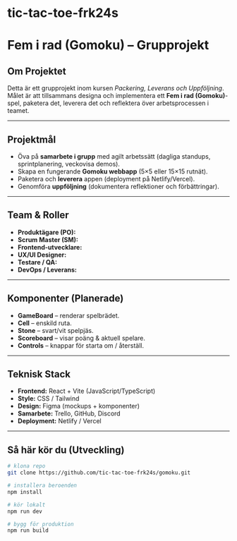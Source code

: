 # tic-tac-toe-frk24s  

# Fem i rad (Gomoku) – Grupprojekt  

##  Om Projektet  
Detta är ett grupprojekt inom kursen *Packering, Leverans och Uppföljning*.  
Målet är att tillsammans designa och implementera ett **Fem i rad (Gomoku)**-spel, paketera det, leverera det och reflektera över arbetsprocessen i teamet.  

---

##  Projektmål  
- Öva på **samarbete i grupp** med agilt arbetssätt (dagliga standups, sprintplanering, veckovisa demos).  
- Skapa en fungerande **Gomoku webbapp** (5×5 eller 15×15 rutnät).  
- Paketera och **leverera** appen (deployment på Netlify/Vercel).  
- Genomföra **uppföljning** (dokumentera reflektioner och förbättringar).  

---

##  Team & Roller  
- **Produktägare (PO):**  
- **Scrum Master (SM):**  
- **Frontend-utvecklare:**  
- **UX/UI Designer:**  
- **Testare / QA:**  
- **DevOps / Leverans:**  

---

##  Komponenter (Planerade)  
- **GameBoard** – renderar spelbrädet.  
- **Cell** – enskild ruta.  
- **Stone** – svart/vit spelpjäs.  
- **Scoreboard** – visar poäng & aktuell spelare.  
- **Controls** – knappar för starta om / återställ.  

---

## Teknisk Stack  
- **Frontend:** React + Vite (JavaScript/TypeScript)  
- **Style:** CSS / Tailwind  
- **Design:** Figma (mockups + komponenter)  
- **Samarbete:** Trello, GitHub, Discord  
- **Deployment:** Netlify / Vercel  

---

##  Så här kör du (Utveckling)  
```bash
# klona repo
git clone https://github.com/tic-tac-toe-frk24s/gomoku.git  

# installera beroenden
npm install  

# kör lokalt
npm run dev  

# bygg för produktion
npm run build  
